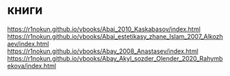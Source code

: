 # книги
https://r1nokun.github.io/vbooks/Abai_2010_Kaskabasov/index.html
https://r1nokun.github.io/vbooks/Abai_estetikasy_zhane_Islam_2007_Alkozhaev/index.html
https://r1nokun.github.io/vbooks/Abay_2008_Anastasev/index.html
https://r1nokun.github.io/vbooks/Abay_Akyl_sozder_Olender_2020_Rahymbekova/index.html
